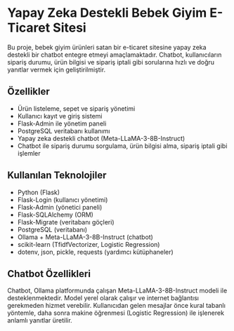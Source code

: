 # Yapay Zeka Destekli Bebek Giyim E-Ticaret Sitesi

Bu proje, bebek giyim ürünleri satan bir e-ticaret sitesine yapay zeka destekli bir chatbot entegre etmeyi amaçlamaktadır. Chatbot, kullanıcıların sipariş durumu, ürün bilgisi ve sipariş iptali gibi sorularına hızlı ve doğru yanıtlar vermek için geliştirilmiştir.

## Özellikler

- Ürün listeleme, sepet ve sipariş yönetimi
- Kullanıcı kayıt ve giriş sistemi
- Flask-Admin ile yönetim paneli
- PostgreSQL veritabanı kullanımı
- Yapay zeka destekli chatbot (Meta-LLaMA-3-8B-Instruct)
- Chatbot ile sipariş durumu sorgulama, ürün bilgisi alma, sipariş iptali gibi işlemler

## Kullanılan Teknolojiler

- Python (Flask)
- Flask-Login (kullanıcı yönetimi)
- Flask-Admin (yönetici paneli)
- Flask-SQLAlchemy (ORM)
- Flask-Migrate (veritabanı göçleri)
- PostgreSQL (veritabanı)
- Ollama + Meta-LLaMA-3-8B-Instruct (chatbot)
- scikit-learn (TfidfVectorizer, Logistic Regression)
- dotenv, json, pickle, requests (yardımcı kütüphaneler)

## Chatbot Özellikleri

Chatbot, Ollama platformunda çalışan Meta-LLaMA-3-8B-Instruct modeli ile desteklenmektedir. Model yerel olarak çalışır ve internet bağlantısı gerekmeden hizmet verebilir. Kullanıcıdan gelen mesajlar önce kural tabanlı yöntemle, daha sonra makine öğrenmesi (Logistic Regression) ile işlenerek anlamlı yanıtlar üretilir.


